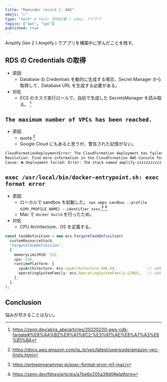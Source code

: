 ```yaml
---
title: "Reminder record 1: AWS"
emoji: "✍️"
type: "tech" # tech: 技術記事 / idea: アイデア
topics: ["aws", "vpc"]
published: true
---
```

Amplify Gen 2 ( Amplify ) でアプリを構築中に学んだことを残す。

## RDS の Credentials の取得

- 原因
    - Database の Credentials を動的に生成する場合、Secret Manager から取得して、Database URL を生成する必要がある。
- 対処
    - ECS のタスク実行ロールで、自前で生成した SecretsManager を読み取る。 [^4]

## `The maximum number of VPCs has been reached.`

- 原因
    - quota [^1]
    - Google Cloud にもあると思うが、警告された記憶がない。
```bash
CloudFormationDeploymentError: The CloudFormation deployment has failed.
Resolution: Find more information in the CloudFormation AWS Console for this stack.
Cause: ❌ Deployment failed: Error: The stack named amplify-zzzzzzzzzzzzzzz-hoge464-branch-9999999999 failed creation, it may need to be manually deleted from the AWS console: ROLLBACK_COMPLETE: Resource handler returned message: "The maximum number of VPCs has been reached. (Service: Ec2, Status Code: 400, Request ID: 9e18c0c5-4744-46de-b19f-42eacc4d74f5)" (RequestToken: b6f61210-ecc2-54d7-fba1-1c23284f4608, HandlerErrorCode: GeneralServiceException), Embedded stack arn:aws:cloudformation:ap-northeast-1:000000000000:stack/amplify-zzzzzzzzzzzzzzz-hoge464-branch-9999999999-fugaCustomResourcesF3BA9C19-1UGIK5IOKLCC6/0f57f6d0-3e7a-11ef-bfcf-066d2b45ed53 was not successfully created: The following resource(s) failed to create: [fugaAmpxVPCC6A56BA2]. 
```

## `exec /usr/local/bin/docker-entrypoint.sh: exec format error`

- 原因
    - ローカルで sandbox を起動した。 `npx ampx sandbox --profile ${MY_PROFILE_NAME} --identifier xxxx` [^2] [^3]
    - Mac で `docker build` を行ったため。
- 対処
    - CPU Architecture、OS を定義する。

```typescript
const taskDefinition = new ecs.FargateTaskDefinition(
  customResourceStack,
  'FargateTaskDefinition',
  {
    memoryLimitMiB: 512,
    cpu: 256,
    runtimePlatform: {
      cpuArchitecture: ecs.CpuArchitecture.X86_64,              // add
      operatingSystemFamily: ecs.OperatingSystemFamily.LINUX,   // add
    },
  },
);
```

## Conclusion

悩みが尽きることはない。

[^1]: https://docs.aws.amazon.com/ja_jp/vpc/latest/userguide/amazon-vpc-limits.html
[^2]: https://entreprogrammer.jp/exec-format-error-m1-mac/
[^3]: https://zenn.dev/fdnsy/articles/a7be6e205a39d0#platform
[^4]: https://zenn.dev/akira_abe/articles/20220220-aws-cdk-fargate#%E8%AA%B2%E9%A1%8C2.%E3%81%AE%E8%A7%A3%E6%B1%BA
